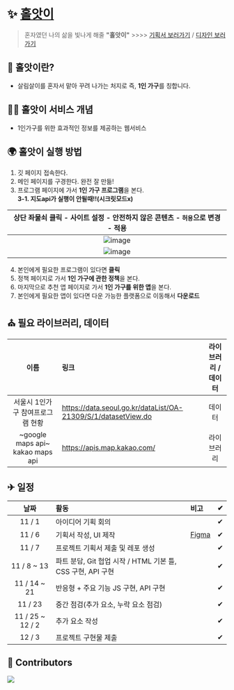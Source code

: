 # ✨ [홀앗이](https://55soup.github.io/hol-as-i/)
>  혼자였던 나의 삶을 빛나게 해줄 **"홀앗이"** >>>>
> [기획서 보러가기](https://docs.google.com/document/d/1cu-0nnNIiQf5SULQqqxKZfgSF8_V1_Pm0nKpfsVovOc/edit?usp=sharing) / [디자인 보러가기](https://www.figma.com/file/alGAorJ6ZfsdjvBhwVnZ8Z/%F0%9F%8C%9C%E2%9A%A1%F0%9F%8C%9B?node-id=0%3A1&t=pMiCEwWxRktCb00v-1)

## 👩 홀앗이란?
- 살림살이를 혼자서 맡아 꾸려 나가는 처지로 즉, **1인 가구**를 칭합니다.


## 👩‍🏫 홀앗이 서비스 개념
- 1인가구를 위한 효과적인 정보를 제공하는 웹서비스

## 🌍 홀앗이 실행 방법
1. 깃 페이지 접속한다.
2. 메인 페이지를 구경한다. 완전 잘 만듦!
3. 프로그램 페이지에 가서 **1인 가구 프로그램**을 본다.  
__3-1. 지도api가 실행이 안될때!!(시크릿모드x)__ 

|**상단 좌물쇠 클릭 - 사이트 설정 - 안전하지 않은 콘텐츠 - `허용`으로 변경 - 적용**|
|:--:|
|![image](https://user-images.githubusercontent.com/86298664/206324659-d302252f-6d73-4ddb-ae74-35938c2dc8a1.png)|
|![image](https://user-images.githubusercontent.com/86298664/206324666-60b6410a-a24d-4094-a522-0cb48b2cd180.png)|


4. 본인에게 필요한 프로그램이 있다면 **클릭**
5. 정책 페이지로 가서 **1인 가구에 관한 정책**을 본다.
6. 마지막으로 추천 앱 페이지로 가서 **1인 가구를 위한 앱**을 본다.
7. 본인에게 필요한 앱이 있다면 다운 가능한 플랫폼으로 이동해서 **다운로드**

## ⛪ 필요 라이브러리, 데이터

|이름|링크|라이브러리 / 데이터|
|:--:|:--|:--:|
|서울시 1인가구 참여프로그램 현황|https://data.seoul.go.kr/dataList/OA-21309/S/1/datasetView.do|데이터|
|~google maps api~ kakao maps api|https://apis.map.kakao.com/|라이브러리

## ✈ 일정

|날짜|활동|비고|✔|
|:--:|:--|:--|:--:|
|11 / 1|아이디어 기획 회의||✔|
|11 / 6|기획서 작성, UI 제작|[Figma](https://www.figma.com/file/alGAorJ6ZfsdjvBhwVnZ8Z/2%ED%95%99%EA%B8%B0-WSM?node-id=0%3A1)|✔|
|11 / 7|프로젝트 기획서 제출 및 레포 생성||✔|
|11 / 8 ~ 13|파트 분담, Git 협업 시작 / HTML 기본 틀, CSS 구현, API 구현||✔|
|11 / 14 ~ 21|반응형 + 주요 기능 JS 구현, API 구현||✔|
|11 / 23|중간 점검(추가 요소, 누락 요소 점검)||✔|
|11 / 25 ~ 12 / 2|추가 요소 작성||✔|
|12 / 3|프로젝트 구현물 제출||✔|

## 🫧 Contributors

<a href="https://github.com/55soup/hol-as-i/graphs/contributors">
  <img src="https://contrib.rocks/image?repo=55soup/hol-as-i" />
</a>
